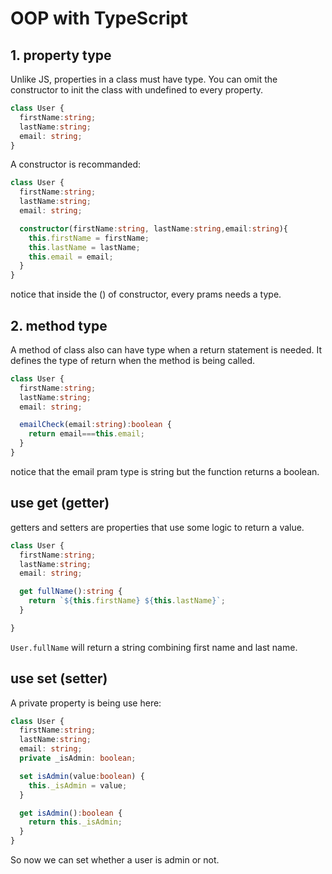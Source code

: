 # OOP with TypeScript

## 1. property type

Unlike JS, properties in a class must have type. You can omit the constructor to init the class with undefined to every property.

```typescript
class User {
  firstName:string;
  lastName:string;
  email: string;
}
```

A constructor is recommanded:

```typescript
class User {
  firstName:string;
  lastName:string;
  email: string;

  constructor(firstName:string, lastName:string,email:string){
    this.firstName = firstName;
    this.lastName = lastName;
    this.email = email;
  }
}
```

notice that inside the () of constructor, every prams needs a type.

## 2. method type

A method of class also can have type when a return statement is needed. It defines the type of return when the method is being called.

```typescript
class User {
  firstName:string;
  lastName:string;
  email: string;

  emailCheck(email:string):boolean {
    return email===this.email;
  }
}
```

notice that the email pram type is string but the function returns a boolean.

## use get (getter)

getters and setters are properties that use some logic to return a value.

```TypeScript
class User {
  firstName:string;
  lastName:string;
  email: string;

  get fullName():string {
    return `${this.firstName} ${this.lastName}`;
  }

}
```

```User.fullName``` will return a string combining first name and last name.

## use set (setter)

A private property is being use here:

```TypeScript
class User {
  firstName:string;
  lastName:string;
  email: string;
  private _isAdmin: boolean;

  set isAdmin(value:boolean) {
    this._isAdmin = value;
  }

  get isAdmin():boolean {
    return this._isAdmin;
  }
}
```

So now we can set whether a user is admin or not.
